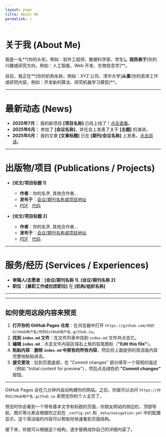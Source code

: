 ```yaml
---
layout: page
title: About Me
permalink: /
---
```


# 关于我 (About Me)

我是一名**[你的头衔，例如：软件工程师、数据科学家、学生]**。我热衷于**[你的兴趣或研究方向，例如：人工智能、Web 开发、生物信息学]**。

目前，我正在**[你的机构名称，例如：XYZ 公司、清华大学]**从事**[你的具体工作或研究内容，例如：开发新的算法、研究机器学习模型]**。

---

# 最新动态 (News)

* **2025年7月：** 我的新项目 **[项目名称]** 已经上线了！[点击查看](你的项目链接)。
* **2025年6月：** 参加了 **[会议名称]**，并在会上发表了关于 **[主题]** 的演讲。
* **2025年5月：** 我的文章 **[文章标题]** 已在 **[期刊/会议名称]** 上发表。[点击阅读](你的文章链接)。

---

# 出版物/项目 (Publications / Projects)

* **[论文/项目标题 1]**
    * **作者**：你的名字, 其他合作者...
    * **发布于**：[会议/期刊名称或项目地址](链接地址)
    * [PDF](你的PDF链接) &nbsp; [代码](你的代码链接)

* **[论文/项目标题 2]**
    * **作者**：你的名字, 其他合作者...
    * **发布于**：[会议/期刊名称或项目地址](链接地址)
    * [PDF](你的PDF链接) &nbsp; [代码](你的代码链接)

---

# 服务/经历 (Services / Experiences)

* **审稿人/志愿者**：**[会议/期刊名称 1]**, **[会议/期刊名称 2]**
* **职位**：**[兼职工作或社团职位]** 在 **[机构/组织名称]**

---

---

## 如何使用这段内容来预览

1.  **打开你的 GitHub Pages 仓库**：在浏览器中打开 `https://github.com/你的GitHub用户名/你的GitHub用户名.github.io`。
2.  **找到 `index.md` 文件**：在文件列表中找到 `index.md` 文件并点击它。
3.  **编辑 `index.md`**：点击文件内容区域右上角的铅笔图标（**"Edit this file"**）。
4.  **粘贴内容**：**删除 `index.md` 中原有的所有内容**，然后将上面提供的简洁版内容完整地粘贴进去。
5.  **提交更改**：拉到页面底部，在 "Commit changes" 部分填写一个简短的描述（例如 "Initial content for preview"），然后点击绿色的 **"Commit changes"** 按钮。

---

GitHub Pages 会在几分钟内自动构建你的网站。之后，你就可以访问 `https://你的GitHub用户名.github.io` 来预览你的个人主页了。

预览时你会看到一个带有基本文字和标题的页面，你朋友网站的侧边栏、顶部导航、图片等元素会根据你之前在 `_config.yml` 和 `_data/navigation.yml` 中的配置显示。这个简洁版的内容可以帮助你快速看到页面结构。

接下来，你就可以根据这个结构，逐步替换成你自己的详细内容了。
